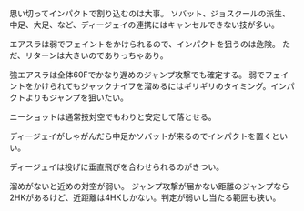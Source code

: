 思い切ってインパクトで割り込むのは大事。
ソバット、ジョスクールの派生、中足、大足、など、ディージェイの連携にはキャンセルできない技が多い。

エアスラは弱でフェイントをかけられるので、インパクトを狙うのは危険。
ただ、リターンは大きいのでありっちゃあり。

強エアスラは全体60Fでかなり遅めのジャンプ攻撃でも確定する。
弱でフェイントをかけられてもジャックナイフを溜めるにはギリギリのタイミング。インパクトよりもジャンプを狙いたい。

ニーショットは通常技対空でもわりと安定して落とせる。

ディージェイがしゃがんだら中足かソバットが来るのでインパクトを置くといい。

ディージェイは投げに垂直飛びを合わせられるのがきつい。

溜めがないと近めの対空が弱い。
ジャンプ攻撃が届かない距離のジャンプなら2HKがあるけど、近距離は4HKしかない。判定が弱いし当たる範囲も狭い。
